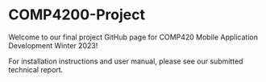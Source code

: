 # COMP4200-Project

Welcome to our final project GitHub page for COMP420 Mobile Application Development Winter 2023!

For installation instructions and user manual, please see our submitted technical report.
